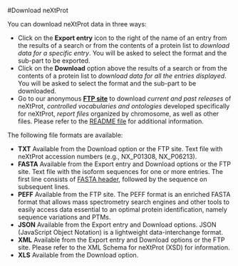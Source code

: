 #Download neXtProt

You can download neXtProt data in three ways:

* Click on the **Export entry** icon to the right of the name of an entry from the results of a search or from the contents of a protein list to _download data for a specific entry_. You will be asked to select the format and the sub-part to be exported. 
* Click on the **Download** option above the results of a search or from the contents of a protein list to _download data for all the entries displayed_. You will be asked to select the format and the sub-part to be downloaded.
* Go to our anonymous **[FTP site](ftp://ftp.nextprot.org/)** to download _current and past releases_ of neXtProt, _controlled vocabularies and ontologies_ developed specifically for neXtProt, _report files_ organized by chromosome, as well as other files. Please refer to the [README file](ftp://ftp.nextprot.org/README) for additional information.

The following file formats are available:

* **TXT** Available from the Download option or the FTP site. Text file with neXtProt accession numbers  (e.g., NX_P01308, NX_P06213). 
* **FASTA** Available from the Export entry and Download options or the FTP site. Text file with the isoform sequences for one or more entries. The first line consists of [FASTA header](/help/fasta-header), followed by the sequence on subsequent lines. 
* **PEFF** Available from the FTP site. The PEFF format is an enriched FASTA format that allows mass spectrometry search engines and other tools to easily access data essential to an optimal protein identification, namely sequence variations and PTMs. 
* **JSON** Available from the Export entry and Download options. JSON (JavaScript Object Notation) is a lightweight data-interchange format.
* **XML** Available from the Export entry and Download options or the FTP site. Please refer to the XML Schema for neXtProt (XSD) for information.
* **XLS** Available from the Download option.

